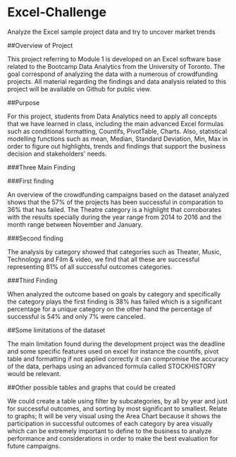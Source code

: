 # Excel-Challenge
Analyze the Excel sample project data and try to uncover market trends

##Overview of Project


This project referring to Module 1 is developed on an Excel software base related to the Bootcamp Data Analytics from the University of Toronto. The goal correspond of analyzing the data with a numerous of crowdfunding projects. All material regarding the findings and data analysis related to this project will be available on Github for public view.

##Purpose

For this project, students from Data Analytics need to apply all concepts that we have learned in class, including the main advanced Excel formulas such as conditional formatting, Countifs, PivotTable, Charts. Also, statistical modelling functions such as mean, Median, Standard Deviation, Min, Max in order to figure out highlights, trends and findings that support the business decision and stakeholders' needs.

###Three Main Finding

###First finding 

An overview of the crowdfunding campaigns based on the dataset analyzed shows that the 57% of the projects has been successful in comparation to 36% that has failed. The Theatre category is a highlight that corroborates with the results specially during the year range from 2014 to 2016 and the month range between November and January.






###Second finding

The analysis by category showed that categories such as Theater, Music, Technology and Film & video, we find that all these are successful representing 81% of all successful outcomes categories.

###Third Finding 
 
When analyzed the outcome based on goals by category and specifically the category plays the first finding is 38% has failed which is a significant percentage for a unique category on the other hand the percentage of successful is 54% and only 7% were canceled.   

##Some limitations of the dataset

The main limitation found during the development project was the deadline and some specific features used on excel for instance the countifs, pivot table and formatting if not applied correctly it can compromise the accuracy of the data, perhaps using an advanced formula called STOCKHISTORY would be relevant. 

##Other possible tables and graphs that could be created

We could create a table using filter by subcategories, by all by year and just for successful outcomes, and sorting by most significant to smallest. Relate to graphs; It will be very visual using the Area Chart because it shows the participation in successful outcomes of each category by area visually which can be extremely important to define to the business to analyze performance and considerations in order to make the best evaluation for future campaigns.
